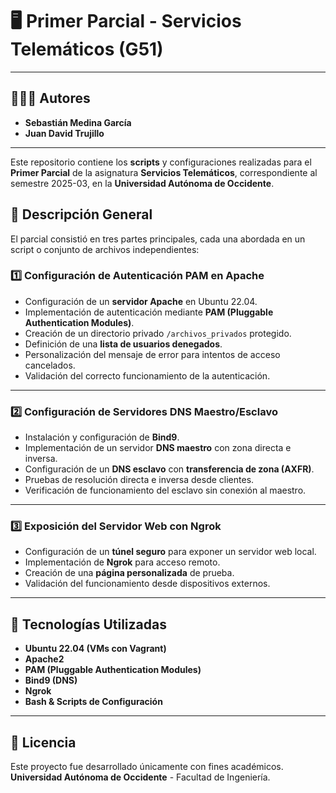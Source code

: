 # 🖥️ Primer Parcial - Servicios Telemáticos (G51)


---
## 🧑‍🤝‍🧑 Autores
- **Sebastián Medina García**  
- **Juan David Trujillo**

---

Este repositorio contiene los **scripts** y configuraciones realizadas para el **Primer Parcial** de la asignatura **Servicios Telemáticos**, correspondiente al semestre 2025-03, en la **Universidad Autónoma de Occidente**.

## 📌 Descripción General

El parcial consistió en tres partes principales, cada una abordada en un script o conjunto de archivos independientes:

### **1️⃣ Configuración de Autenticación PAM en Apache**
- Configuración de un **servidor Apache** en Ubuntu 22.04.
- Implementación de autenticación mediante **PAM (Pluggable Authentication Modules)**.
- Creación de un directorio privado `/archivos_privados` protegido.
- Definición de una **lista de usuarios denegados**.
- Personalización del mensaje de error para intentos de acceso cancelados.
- Validación del correcto funcionamiento de la autenticación.



---

### **2️⃣ Configuración de Servidores DNS Maestro/Esclavo**
- Instalación y configuración de **Bind9**.
- Implementación de un servidor **DNS maestro** con zona directa e inversa.
- Configuración de un **DNS esclavo** con **transferencia de zona (AXFR)**.
- Pruebas de resolución directa e inversa desde clientes.
- Verificación de funcionamiento del esclavo sin conexión al maestro.



---

### **3️⃣ Exposición del Servidor Web con Ngrok**
- Configuración de un **túnel seguro** para exponer un servidor web local.
- Implementación de **Ngrok** para acceso remoto.
- Creación de una **página personalizada** de prueba.
- Validación del funcionamiento desde dispositivos externos.


---

## 🚀 Tecnologías Utilizadas
- **Ubuntu 22.04 (VMs con Vagrant)**
- **Apache2**
- **PAM (Pluggable Authentication Modules)**
- **Bind9 (DNS)**
- **Ngrok**
- **Bash & Scripts de Configuración**

---


## 📄 Licencia
Este proyecto fue desarrollado únicamente con fines académicos.  
**Universidad Autónoma de Occidente** - Facultad de Ingeniería.  
